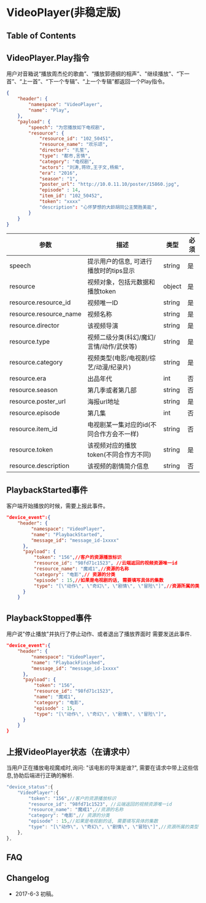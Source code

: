 # VideoPlayer(非稳定版)

## Table of Contents

## VideoPlayer.Play指令
用户对音箱说“播放周杰伦的歌曲”、“播放郭德纲的相声”、"继续播放"、“下一首”、“上一首”、“下一个专辑”、“上一个专辑”都返回一个Play指令。
```json
{
    "header": {
        "namespace": "VideoPlayer", 
        "name": "Play", 
    },
    "payload": {
        "speech": "为您播放如下电视剧",
        "resource": {
            "resource_id": "102_50451",
            "resource_name": "欢乐颂",
            "director": "孔笙",
            "type": "都市,言情",
            "category": "电视剧",
            "actors": "刘涛,蒋欣,王子文,杨紫",
            "era": "2016",
            "season": "1",
            "poster_url": "http://10.0.11.10/poster/15860.jpg",
            "episode" : 14,
            "item_id": "102_50452",
            "token": "xxxx"
            "description": "心怀梦想的大龄胡同公主樊胜美能",
        }
    }
}
```
参数 | 描述 | 类型 | 必须
---- | --- | --- | ---
speech | 提示用户的信息, 可进行播放时的tips显示| string | 是
resource | 视频对象，包括元数据和播放token  | object | 是
resource.resource_id | 视频唯一ID   | string | 是
resource.resource_name   | 视频名称    | string | 是
resource.director | 该视频导演   | string | 是
resource.type | 视频二级分类(科幻/魔幻/言情/动作/武侠等)  | string | 是
resource.category | 视频类型(电影/电视剧/综艺/动漫/纪录片) | string | 是
resource.era | 出品年代  | int | 否
resource.season |第几季或者第几部   |  string | 否
resource.poster_url | 海报url地址   |  string | 是
resource.episode | 第几集   |  int | 否
resource.item_id | 电视剧某一集对应的id(不同合作方会不一样)   |  string | 否
resource.token | 该视频对应的播放token(不同合作方不同)   |  string | 是
resource.description | 该视频的剧情简介信息   |  string | 否



## PlaybackStarted事件
客户端开始播放的时候，需要上报此事件。
```json
"device_event":{
    "header": {
         "namespace": "VideoPlayer",
         "name": "PlaybackStarted",
         "message_id": "message_id-1xxxx"
      },
      "payload": {
          "token": "156",//客户的资源播放标识
          "resource_id": "98fd71c1523", //云端返回的视频资源唯一id
          "resource_name": "魔戒1",//资源的名称
          "category": "电影",// 资源的分类
          "episode" : 15,//如果是电视剧的话, 需要填写具体的集数
          "type": "[\"动作\", \"奇幻\", \"剧情\", \"冒险\"]",//资源所属的类型
      }
    }
```
## PlaybackStopped事件
用户说"停止播放"并执行了停止动作、或者退出了播放界面时 需要发送此事件.
```json
"device_event":{
    "header": {
         "namespace": "VideoPlayer",
         "name": "PlaybackFinished",
         "message_id": "message_id-1xxxx"
      },
      "payload": {
          "token": "156",
          "resource_id": "98fd71c1523", 
          "name": "魔戒1",
          "category": "电影",
          "episode" : 15,
          "type": "[\"动作\", \"奇幻\", \"剧情\", \"冒险\"]",
      }
    }
}
```

## 上报VideoPlayer状态（在请求中）
当用户正在播放电视魔戒时,询问: "该电影的导演是谁?", 需要在请求中带上这些信息,协助后端进行正确的解析.
```javascript
"device_status":{
    "VideoPlayer":{
        "token": "156",//客户的资源播放标识
        "resource_id": "98fd71c1523", //云端返回的视频资源唯一id
        "resource_name": "魔戒1",//资源的名称
        "category": "电影",// 资源的分类
        "episode" : 15,//如果是电视剧的话, 需要填写具体的集数
        "type": "[\"动作\", \"奇幻\", \"剧情\", \"冒险\"]",//资源所属的类型
    },
},
```


## FAQ


## Changelog
* 2017-6-3 初稿。

